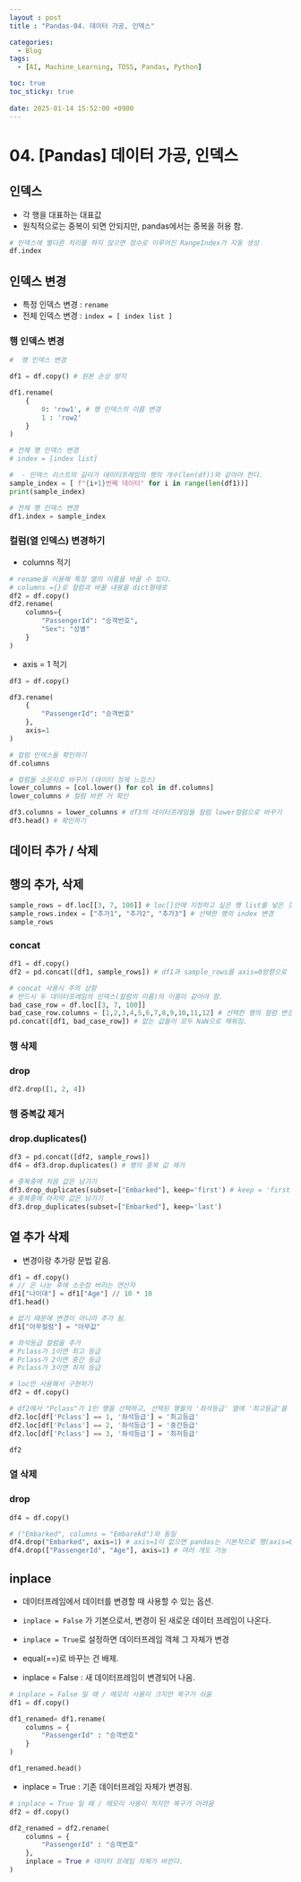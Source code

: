 ```yaml
---
layout : post
title : "Pandas-04. 데이터 가공, 인덱스"

categories:
  - Blog
tags:
  - [AI, Machine_Learning, TOSS, Pandas, Python]

toc: true
toc_sticky: true
 
date: 2025-01-14 15:52:00 +0900
---
```


# 04. [Pandas] 데이터 가공, 인덱스

## 인덱스
- 각 행을 대표하는 대표값
- 원칙적으로는 중복이 되면 안되지만, pandas에서는 중복을 허용 함.
  
```python
# 인덱스에 별다른 처리를 하지 않으면 정수로 이루어진 RangeIndex가 자동 생성
df.index
```
## 인덱스 변경 
- 특정 인덱스 변경 : `rename`
- 전체 인덱스 변경 : `index = [ index list ]`

### 행 인덱스 변경
```python
#  행 인덱스 변경

df1 = df.copy() # 원본 손상 방지

df1.rename( 
    {
        0: 'row1', # 행 인덱스의 이름 변경 
        1 : 'row2'
    }
)
```

```python
# 전체 행 인덱스 변경
# index = [index list]

#  - 인덱스 리스트의 길이가 데이터프레임의 행의 개수(len(df))와 같아야 한다.
sample_index = [ f"{i+1}번째 데이터" for i in range(len(df1))]
print(sample_index)

# 전체 행 인덱스 변경
df1.index = sample_index
```
### 컬럼(열 인덱스) 변경하기

- columns 적기 
```python
# rename을 이용해 특정 열의 이름을 바꿀 수 있다.
# columns ={}로 컬럼과 바꿀 내용을 dict형태로
df2 = df.copy()
df2.rename(
    columns={
        "PassengerId": "승객번호",
        "Sex": "성별"
    }
)
```
- axis = 1 적기

```python
df3 = df.copy()

df3.rename(
    {
        "PassengerId": "승객번호"
    },
    axis=1
)
```

```python
# 컬럼 인덱스들 확인하기
df.columns
```
```python
# 컬럼들 소문자로 바꾸기 (데이터 정제 느낌스)
lower_columns = [col.lower() for col in df.columns]
lower_columns # 컬럼 바뀐 거 확인

df3.columns = lower_columns # df3의 데이터프레임들 컬럼 lower컬럼으로 바꾸기
df3.head() # 확인하기
```
## 데이터 추가 / 삭제

## 행의 추가, 삭제
```Python
sample_rows = df.loc[[3, 7, 100]] # loc[]안에 지정하고 싶은 행 list를 넣은 것
sample_rows.index = ["추가1", "추가2", "추가3"] # 선택한 행의 index 변경
sample_rows
```
### concat
```python
df1 = df.copy()
df2 = pd.concat([df1, sample_rows]) # df1과 sample_rows를 axis=0방향으로 결합
```
```python
# concat 사용시 주의 상항
# 반드시 두 데이터프레임의 인덱스(컬럼의 이름)의 이름이 같아야 함. 
bad_case_row = df.loc[[3, 7, 100]]
bad_case_row.columns = [1,2,3,4,5,6,7,8,9,10,11,12] # 선택한 행의 컬럼 변경
pd.concat([df1, bad_case_row]) # 없는 값들이 모두 NaN으로 채워짐.
```

### 행 삭제
### drop
```python
df2.drop([1, 2, 4])
```
### 행 중복값 제거
### drop.duplicates()
```python
df3 = pd.concat([df2, sample_rows])
df4 = df3.drop.duplicates() # 행의 중복 값 제거 
```
```python
# 중복중에 처음 값은 남기기
df3.drop_duplicates(subset=["Embarked"], keep='first') # keep = 'first'가 기본 값
# 중복중에 마지막 값은 남기기
df3.drop_duplicates(subset=["Embarked"], keep='last')
```
## 열 추가 삭제 
- 변경이랑 추가랑 문법 같음. 

```python
df1 = df.copy()
# // 은 나눈 후에 소숫점 버리는 연산자
df1["나이대"] = df1["Age"] // 10 * 10 
df1.head()
```
```python
# 없기 때문에 변경이 아니라 추가 됨.
df1["아무컬럼"] = "아무값" 
```
```python
# 좌석등급 컬럼을 추가
# Pclass가 1이면 최고 등급
# Pclass가 2이면 중간 등급
# Pclass가 3이면 최저 등급

# loc만 사용해서 구현하기
df2 = df.copy()

# df2에서 "Pclass"가 1인 행을 선택하고, 선택된 행들의 '좌석등급' 열에 '최고등급'을 할당함.
df2.loc[df['Pclass'] == 1, '좌석등급'] = '최고등급'
df2.loc[df['Pclass'] == 2, '좌석등급'] = '중간등급'
df2.loc[df['Pclass'] == 3, '좌석등급'] = '최저등급'

df2
```
### 열 삭제 
### drop

```python
df4 = df.copy()

# ("Embarked", columns = "Embarekd")와 동일 
df4.drop("Embarked", axis=1) # axis=1이 없으면 pandas는 기본적으로 행(axis=0)을 삭제하려 시도함.
df4.drop(["PassengerId", "Age"], axis=1) # 여러 개도 가능
```

## inplace
- 데이터프레임에서 데이터를 변경할 때 사용할 수 있는 옵션.
- `inplace = False` 가 기본으로서, 변경이 된 새로운 데이터 프레임이 나온다.
- `inplace = True`로 설정하면 데이터프레임 객체 그 자체가 변경

- equal(==)로 바꾸는 건 배제. 

- inplace = False : 새 데이터프레임이 변경되어 나옴.
  
```python
# inplace = False 일 때 / 메모리 사용이 크지만 복구가 쉬움
df1 = df.copy()

df1_renamed= df1.rename(
    columns = {
        "PassengerId" : "승객번호"
    }
)

df1_renamed.head()
```

- inplace = True : 기존 데이터프레임 자체가 변경됨.

```python
# inplace = True 일 때 / 메모리 사용이 적지만 복구가 어려움
df2 = df.copy()

df2_renamed = df2.rename(
    columns = {
        "PassengerId" : "승객번호"
    },
    inplace = True # 데이터 프레임 자체가 바뀐다.
)

```